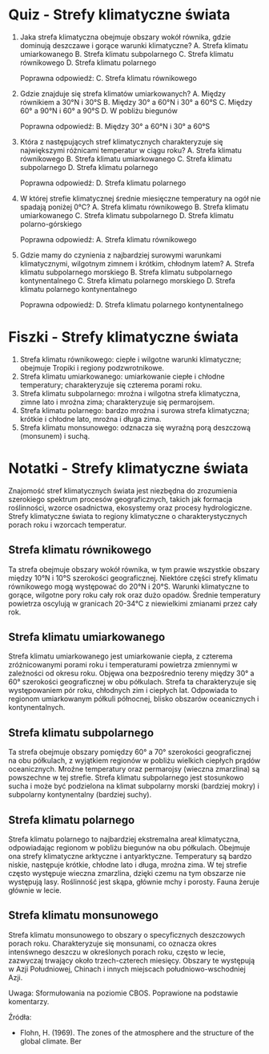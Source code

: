  # Quiz - Strefy klimatyczne świata
1. Jaka strefa klimatyczna obejmuje obszary wokół równika, gdzie dominują deszczawe i gorące warunki klimatyczne?
   A. Strefa klimatu umiarkowanego
   B. Strefa klimatu subpolarnego
   C. Strefa klimatu równikowego
   D. Strefa klimatu polarnego

   Poprawna odpowiedź: C. Strefa klimatu równikowego

2. Gdzie znajduje się strefa klimatów umiarkowanych?
   A. Między równikiem a 30°N i 30°S
   B. Między 30° a 60°N i 30° a 60°S
   C. Między 60° a 90°N i 60° a 90°S
   D. W pobliżu biegunów

   Poprawna odpowiedź: B. Między 30° a 60°N i 30° a 60°S

3. Która z następujących stref klimatycznych charakteryzuje się największymi różnicami temperatur w ciągu roku?
   A. Strefa klimatu równikowego
   B. Strefa klimatu umiarkowanego
   C. Strefa klimatu subpolarnego
   D. Strefa klimatu polarnego

   Poprawna odpowiedź: D. Strefa klimatu polarnego

4. W której strefie klimatycznej średnie miesięczne temperatury na ogół nie spadają poniżej 0°C?
   A. Strefa klimatu równikowego
   B. Strefa klimatu umiarkowanego
   C. Strefa klimatu subpolarnego
   D. Strefa klimatu polarno-górskiego

   Poprawna odpowiedź: A. Strefa klimatu równikowego

5. Gdzie mamy do czynienia z najbardziej surowymi warunkami klimatycznymi, wilgotnym zimnem i krótkim, chłodnym latem?
   A. Strefa klimatu subpolarnego morskiego
   B. Strefa klimatu subpolarnego kontynentalnego
   C. Strefa klimatu polarnego morskiego
   D. Strefa klimatu polarnego kontynentalnego

   Poprawna odpowiedź: D. Strefa klimatu polarnego kontynentalnego

# Fiszki - Strefy klimatyczne świata

1. Strefa klimatu równikowego: ciepłe i wilgotne warunki klimatyczne; obejmuje Tropiki i regiony podzwrotnikowe.
2. Strefa klimatu umiarkowanego: umiarkowanie ciepłe i chłodne temperatury; charakteryzuje się czterema porami roku.
3. Strefa klimatu subpolarnego: mroźna i wilgotna strefa klimatyczna, zimne lato i mroźna zima; charakteryzuje się permarojsem.
4. Strefa klimatu polarnego: bardzo mroźna i surowa strefa klimatyczna; krótkie i chłodne lato, mroźna i długa zima.
5. Strefa klimatu monsunowego: odznacza się wyraźną porą deszczową (monsunem) i suchą.

# Notatki - Strefy klimatyczne świata

Znajomość stref klimatycznych świata jest niezbędna do zrozumienia szerokiego spektrum procesów geograficznych, takich jak formacja roślinności, wzorce osadnictwa, ekosystemy oraz procesy hydrologiczne. Strefy klimatyczne świata to regiony klimatyczne o charakterystycznych porach roku i wzorcach temperatur.

## Strefa klimatu równikowego

Ta strefa obejmuje obszary wokół równika, w tym prawie wszystkie obszary między 10°N i 10°S szerokości geograficznej. Niektóre części strefy klimatu równikowego mogą występować do 20°N i 20°S. Warunki klimatyczne to gorące, wilgotne pory roku cały rok oraz dużo opadów. Średnie temperatury powietrza oscylują w granicach 20-34°C z niewielkimi zmianami przez cały rok.

## Strefa klimatu umiarkowanego

Strefa klimatu umiarkowanego jest umiarkowanie ciepła, z czterema zróżnicowanymi porami roku i temperaturami powietrza zmiennymi w zależności od okresu roku. Objęwa ona bezpośrednio tereny między 30° a 60° szerokości geograficznej w obu półkulach. Strefa ta charakteryzuje się występowaniem pór roku, chłodnych zim i ciepłych lat. Odpowiada to regionom umiarkowanym półkuli północnej, blisko obszarów oceanicznych i kontynentalnych.

## Strefa klimatu subpolarnego

Ta strefa obejmuje obszary pomiędzy 60° a 70° szerokości geograficznej na obu półkulach, z wyjątkiem regionów w pobliżu wielkich ciepłych prądów oceanicznych. Mroźne temperatury oraz permarojsy (wieczna zmarzlina) są powszechne w tej strefie. Strefa klimatu subpolarnego jest stosunkowo sucha i może być podzielona na klimat subpolarny morski (bardziej mokry) i subpolarny kontynentalny (bardziej suchy).

## Strefa klimatu polarnego

Strefa klimatu polarnego to najbardziej ekstremalna areał klimatyczna, odpowiadając regionom w pobliżu biegunów na obu półkulach. Obejmuje ona strefy klimatyczne arktyczne i antyarktyczne. Temperatury są bardzo niskie, następuje krótkie, chłodne lato i długa, mroźna zima. W tej strefie często występuje wieczna zmarzlina, dzięki czemu na tym obszarze nie występują lasy. Roślinność jest skąpa, głównie mchy i porosty. Fauna żeruje głównie w lecie.

## Strefa klimatu monsunowego

Strefa klimatu monsunowego to obszary o specyficznych deszczowych porach roku. Charakteryzuje się monsunami, co oznacza okres intenśwnego deszczu w określonych porach roku, często w lecie, zazwyczaj trwający około trzech-czterech miesięcy. Obszary te występują w Azji Południowej, Chinach i innych miejscach południowo-wschodniej Azji.

Uwaga: Sformułowania na poziomie CBOS. Poprawione na podstawie komentarzy.

Źródła:

* Flohn, H. (1969). The zones of the atmosphere and the structure of the global climate. Ber